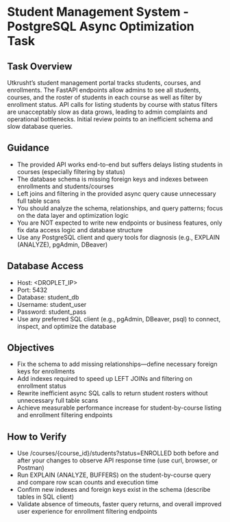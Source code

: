 # Student Management System - PostgreSQL Async Optimization Task

## Task Overview

Utkrusht’s student management portal tracks students, courses, and enrollments. The FastAPI endpoints allow admins to see all students, courses, and the roster of students in each course as well as filter by enrollment status. API calls for listing students by course with status filters are unacceptably slow as data grows, leading to admin complaints and operational bottlenecks. Initial review points to an inefficient schema and slow database queries.

## Guidance

- The provided API works end-to-end but suffers delays listing students in courses (especially filtering by status)
- The database schema is missing foreign keys and indexes between enrollments and students/courses
- Left joins and filtering in the provided async query cause unnecessary full table scans
- You should analyze the schema, relationships, and query patterns; focus on the data layer and optimization logic
- You are NOT expected to write new endpoints or business features, only fix data access logic and database structure
- Use any PostgreSQL client and query tools for diagnosis (e.g., EXPLAIN (ANALYZE), pgAdmin, DBeaver)

## Database Access

- Host: <DROPLET_IP>
- Port: 5432
- Database: student_db
- Username: student_user
- Password: student_pass
- Use any preferred SQL client (e.g., pgAdmin, DBeaver, psql) to connect, inspect, and optimize the database

## Objectives

- Fix the schema to add missing relationships—define necessary foreign keys for enrollments
- Add indexes required to speed up LEFT JOINs and filtering on enrollment status
- Rewrite inefficient async SQL calls to return student rosters without unnecessary full table scans
- Achieve measurable performance increase for student-by-course listing and enrollment filtering endpoints

## How to Verify

- Use /courses/{course_id}/students?status=ENROLLED both before and after your changes to observe API response time (use curl, browser, or Postman)
- Run EXPLAIN (ANALYZE, BUFFERS) on the student-by-course query and compare row scan counts and execution time
- Confirm new indexes and foreign keys exist in the schema (describe tables in SQL client)
- Validate absence of timeouts, faster query returns, and overall improved user experience for enrollment filtering endpoints
